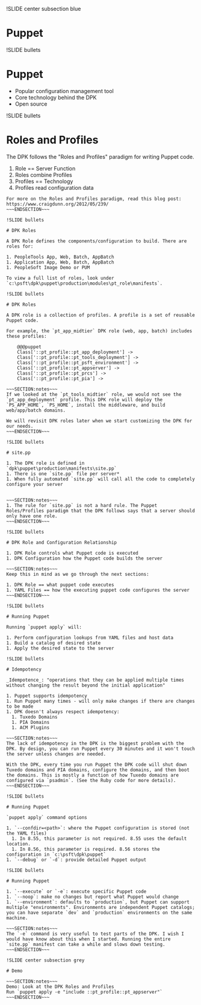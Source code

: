 !SLIDE center subsection blue

# Puppet

!SLIDE bullets

# Puppet

* Popular configuration management tool
* Core technology behind the DPK
* Open source

!SLIDE bullets

# Roles and Profiles

The DPK follows the "Roles and Profiles" paradigm for writing Puppet code.

1. Role == Server Function
1. Roles combine Profiles
1. Profiles == Technology
1. Profiles read configuration data

~~~SECTION:notes~~~
For more on the Roles and Profiles paradigm, read this blog post: https://www.craigdunn.org/2012/05/239/
~~~ENDSECTION~~~

!SLIDE bullets

# DPK Roles

A DPK Role defines the components/configuration to build. There are roles for:

1. PeopleTools App, Web, Batch, AppBatch
1. Application App, Web, Batch, AppBatch
1. PeopleSoft Image Demo or PUM

To view a full list of roles, look under `c:\psft\dpk\puppet\production\modules\pt_role\manifests`.

!SLIDE bullets

# DPK Roles

A DPK role is a collection of profiles. A profile is a set of reusable Puppet code.

For example, the `pt_app_midtier` DPK role (web, app, batch) includes these profiles:

    @@@puppet
    Class['::pt_profile::pt_app_deployment'] ->
    Class['::pt_profile::pt_tools_deployment'] ->
    Class['::pt_profile::pt_psft_environment'] ->
    Class['::pt_profile::pt_appserver'] ->
    Class['::pt_profile::pt_prcs'] ->
    Class['::pt_profile::pt_pia'] ->

~~~SECTION:notes~~~
If we looked at the `pt_tools_midtier` role, we would not see the `pt_app_deployment` profile. This DPK role will deploy the `PS_APP_HOME`, `PS_HOME`, install the middleware, and build web/app/batch domains.

We will revisit DPK roles later when we start customizing the DPK for our needs.
~~~ENDSECTION~~~

!SLIDE bullets

# site.pp

1. The DPK role is defined in `dpk\puppet\production\manifests\site.pp`
1. There is one `site.pp` file per server*
1. When fully automated `site.pp` will call all the code to completely configure your server


~~~SECTION:notes~~~
1. The rule for `site.pp` is not a hard rule. The Puppet Roles/Profiles paradigm that the DPK follows says that a server should only have one role.
~~~ENDSECTION~~~

!SLIDE bullets

# DPK Role and Configuration Relationship

1. DPK Role controls what Puppet code is executed
1. DPK Configuration how the Puppet code builds the server

~~~SECTION:notes~~~
Keep this in mind as we go through the next sections: 

1. DPK Role == what puppet code executes
1. YAML Files == how the executing puppet code configures the server
~~~ENDSECTION~~~

!SLIDE bullets

# Running Puppet

Running `puppet apply` will:

1. Perform configuration lookups from YAML files and host data
1. Build a catalog of desired state
1. Apply the desired state to the server

!SLIDE bullets

# Idempotency

_Idempotence_: "operations that they can be applied multiple times without changing the result beyond the initial application"

1. Puppet supports idempotency
1. Run Puppet many times - will only make changes if there are changes to be made
1. DPK doesn't always respect idempotency:
  1. Tuxedo Domains
  1. PIA Domains
  1. ACM Plugins

~~~SECTION:notes~~~
The lack of idempotency in the DPK is the biggest problem with the DPK. By design, you can run Puppet every 30 minutes and it won't touch the server unless changes are needed.

With the DPK, every time you run Puppet the DPK code will shut down Tuxedo domains and PIA domains, configure the domains, and then boot the domains. This is mostly a function of how Tuxedo domains are configured via `psadmin`. (See the Ruby code for more details).
~~~ENDSECTION~~~

!SLIDE bullets

# Running Puppet

`puppet apply` command options

1. `--confdir=<path>`: where the Puppet configuration is stored (not the YAML files)
  1. In 8.55, this parameter is not required. 8.55 uses the default location.
  1. In 8.56, this parameter is required. 8.56 stores the configuration in `c:\psft\dpk\puppet`
1. `--debug` or `-d`: provide detailed Puppet output

!SLIDE bullets

# Running Puppet

1. `--execute` or `-e`: execute specific Puppet code
1. `--noop`: make no changes but report what Puppet would change
1. `--environment`: defaults to `production`, but Puppet can support multiple "environments". Environments are independent Puppet catalogs; you can have separate `dev` and `production` environments on the same machine.

~~~SECTION:notes~~~
The `-e` command is very useful to test parts of the DPK. I wish I would have know about this when I started. Running the entire `site.pp` manifest can take a while and slows down testing.
~~~ENDSECTION~~~

!SLIDE center subsection grey

# Demo

~~~SECTION:notes~~~
Demo: Look at the DPK Roles and Profiles
Run `puppet apply -e "include ::pt_profile::pt_appserver"`
~~~ENDSECTION~~~
